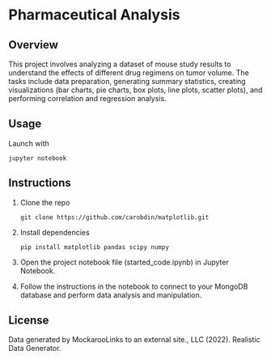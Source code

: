 # Pharmaceutical Analysis

## Overview

This project involves analyzing a dataset of mouse study results to understand the effects of different drug regimens on tumor volume. The tasks include data preparation, generating summary statistics, creating visualizations (bar charts, pie charts, box plots, line plots, scatter plots), and performing correlation and regression analysis.

## Usage
Launch with 
```
jupyter notebook
```

## Instructions

1. Clone the repo
   ```
   git clone https://github.com/carobdin/matplotlib.git
   ```
2. Install dependencies
   ```
   pip install matplotlib pandas scipy numpy
   ```
3. Open the project notebook file (started_code.ipynb) in Jupyter Notebook.

4. Follow the instructions in the notebook to connect to your MongoDB database and perform data analysis and manipulation.



## License

Data generated by MockarooLinks to an external site., LLC (2022). Realistic Data Generator.

